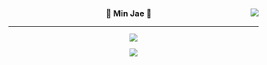 <div align="center">

  <a href="https://suave-lilac-075.notion.site/b1ac3609f8a946c3a1939b5d46211e44?v=cc0f75ec13e54868a33bb57336fb9ee8"><img align="right" src="https://github-readme-stats.vercel.app/api/top-langs/?username=letminjae&theme=dracula&exclude_repo=Computer-Science-Engineering&layout=compact&langs_count=10"/></a>

  ### 🐣 Min Jae 🐥 

  ---

  <a href="https://github.com/letminjae"><img src="https://hits.seeyoufarm.com/api/count/incr/badge.svg?url=https%3A%2F%2Fgithub.com%2Fletminjae&count_bg=%23000000&title_bg=%23000000&icon=github.svg&icon_color=%23E7E7E7&title=GitHub&edge_flat=false)"/></a>

  <a href="https://www.notion.so/letminjae/374257764100476abffeafeea4c86efa"><img src="https://img.shields.io/badge/Portfolio-3DDC84?style=flat-square&logo=Blogger&logoColor=white"/></a>

  <br>

</div>
